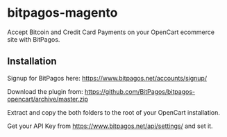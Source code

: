 bitpagos-magento
================

Accept Bitcoin and Credit Card Payments on your OpenCart ecommerce site with BitPagos. 

Installation
-------

Signup for BitPagos here: https://www.bitpagos.net/accounts/signup/

Download the plugin from: https://github.com/BitPagos/bitpagos-opencart/archive/master.zip

Extract and copy the both folders to the root of your OpenCart installation.

Get your API Key from https://www.bitpagos.net/api/settings/ and set it.


